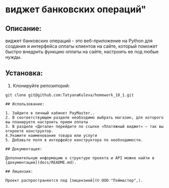 # виджет банковских операций"

## Описание:

виджет банковских операций - это веб-приложение на Python для создания и интерфейса оплаты клиентов на сайте, который поможет быстро внедрить функцию оплаты на сайте,  настроить ее под любые нужды. 

## Установка:

1. Клонируйте репозиторий:
```
git clone git@github.com:TatyanaKuleva/homework_10_1.git
```

```
## Использование:

1. Зайдите в личный кабинет PayMaster..
2. В соответствующем разделе необходимо выбрать магазин, для которого вы планируете настроить прием оплаты
3. В разделе «Детали» перейдите по ссылке «Платежный виджет» – так вы откроете конструктор.
4.Укажите наименование товара или услуги
5. Добавьте поля в интерфейсе конструктора по необходимости.

## Документация:

Дополнительную информацию о структуре проекта и API можно найти в [документации](docs/README.md).

## Лицензия:

Проект распространяется под [лицензией](© ООО "Пэймастер",).
